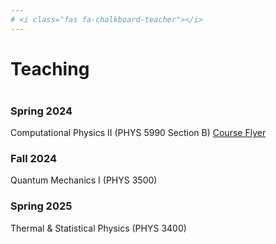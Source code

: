 ```yaml
---
# <i class="fas fa-chalkboard-teacher"></i>
---
```


# Teaching
<div style="margin-bottom: 40px;"></div>

### Spring 2024
Computational Physics II (PHYS 5990 Section B)
<a href="./PHYS_5990_B_flyer.pdf" target="_blank">Course Flyer</a>

### Fall 2024
Quantum Mechanics I (PHYS 3500)

### Spring 2025
Thermal & Statistical Physics (PHYS 3400)
